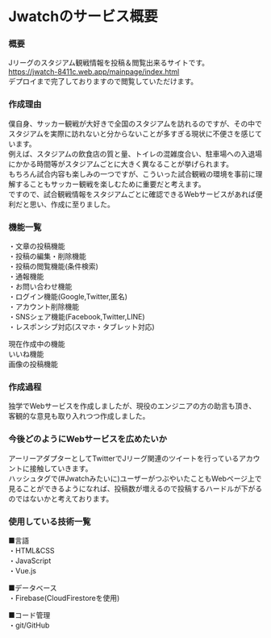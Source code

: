 # Jwatchのサービス概要
### 概要
Jリーグのスタジアム観戦情報を投稿＆閲覧出来るサイトです。  
https://jwatch-8411c.web.app/mainpage/index.html  
デプロイまで完了しておりますので閲覧していただけます。  

### 作成理由
僕自身、サッカー観戦が大好きで全国のスタジアムを訪れるのですが、その中でスタジアムを実際に訪れないと分からないことが多すぎる現状に不便さを感じています。  
例えば、スタジアムの飲食店の質と量、トイレの混雑度合い、駐車場への入退場にかかる時間等がスタジアムごとに大きく異なることが挙げられます。  
もちろん試合内容も楽しみの一つですが、こういった試合観戦の環境を事前に理解することもサッカー観戦を楽しむために重要だと考えます。  
ですので、試合観戦情報をスタジアムごとに確認できるWebサービスがあれば便利だと思い、作成に至りました。  

### 機能一覧
・文章の投稿機能<br>
・投稿の編集・削除機能<br>
・投稿の閲覧機能(条件検索)<br>
・通報機能<br>
・お問い合わせ機能<br>
・ログイン機能(Google,Twitter,匿名)<br>
・アカウント削除機能<br>
・SNSシェア機能(Facebook,Twitter,LINE)<br>
・レスポンシブ対応(スマホ・タブレット対応)<br>

現在作成中の機能<br>
いいね機能<br>
画像の投稿機能<br>

### 作成過程
独学でWebサービスを作成しましたが、現役のエンジニアの方の助言も頂き、客観的な意見も取り入れつつ作成しました。  

### 今後どのようにWebサービスを広めたいか
アーリーアダプターとしてTwitterでJリーグ関連のツイートを行っているアカウントに接触していきます。  
ハッシュタグで(#Jwatchみたいに)ユーザーがつぶやいたこともWebページ上で見ることができるようになれば、投稿数が増えるので投稿するハードルが下がるのではないかと考えております。  

### 使用している技術一覧
■言語<br>
・HTML&CSS<br>
・JavaScript<br>
・Vue.js<br>

■データベース<br>
・Firebase(CloudFirestoreを使用)<br>

■コード管理<br>
・git/GitHub
